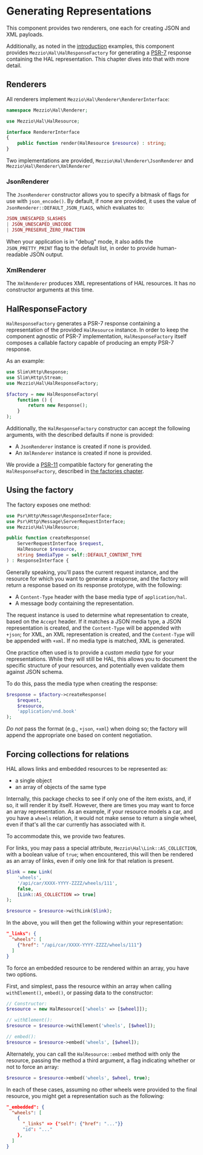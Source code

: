 # Generating Representations

This component provides two renderers, one each for creating JSON and XML
payloads.

Additionally, as noted in the [introduction](intro.md) examples, this component
provides `Mezzio\Hal\HalResponseFactory` for generating a
[PSR-7](https://www.php-fig.org/psr/psr-7/) response containing the HAL
representation. This chapter dives into that with more detail.

## Renderers

All renderers implement `Mezzio\Hal\Renderer\RendererInterface`:

```php
namespace Mezzio\Hal\Renderer;

use Mezzio\Hal\HalResource;

interface RendererInterface
{
    public function render(HalResource $resource) : string;
}
```

Two implementations are provided, `Mezzio\Hal\Renderer\JsonRenderer` and
`Mezzio\Hal\Renderer\XmlRenderer`

### JsonRenderer

The `JsonRenderer` constructor allows you to specify a bitmask of flags for use
with `json_encode()`. By default, if none are provided, it uses the value of
`JsonRenderer::DEFAULT_JSON_FLAGS`, which evaluates to:

```php
JSON_UNESCAPED_SLASHES
| JSON_UNESCAPED_UNICODE
| JSON_PRESERVE_ZERO_FRACTION
```

When your application is in "debug" mode, it also adds the `JSON_PRETTY_PRINT`
flag to the default list, in order to provide human-readable JSON output.

### XmlRenderer

The `XmlRenderer` produces XML representations of HAL resources. It has no
constructor arguments at this time.

## HalResponseFactory

`HalResponseFactory` generates a PSR-7 response containing a representation of
the provided `HalResource` instance. In order to keep the component agnostic of
PSR-7 implementation, `HalResponseFactory` itself composes a callable factory
capable of producing an empty PSR-7 response.

As an example:

```php
use Slim\Http\Response;
use Slim\Http\Stream;
use Mezzio\Hal\HalResponseFactory;

$factory = new HalResponseFactory(
    function () {
        return new Response();
    }
);
```

Additionally, the `HalResponseFactory` constructor can accept the following
arguments, with the described defaults if none is provided:

- A `JsonRenderer` instance is created if none is provided.
- An `XmlRenderer` instance is created if none is provided.

We provide a [PSR-11](https://www.php-fig.org/psr/psr-11) compatible factory for
generating the `HalResponseFactory`, described in [the factories
chapter](factories.md#laminasmezziohalhalresponsefactoryfactory).

## Using the factory

The factory exposes one method:

```php
use Psr\Http\Message\ResponseInterface;
use Psr\Http\Message\ServerRequestInterface;
use Mezzio\Hal\HalResource;

public function createResponse(
    ServerRequestInterface $request,
    HalResource $resource,
    string $mediaType = self::DEFAULT_CONTENT_TYPE
) : ResponseInterface {
```

Generally speaking, you'll pass the current request instance, and the resource
for which you want to generate a response, and the factory will return a
response based on its response prototype, with the following:

- A `Content-Type` header with the base media type of `application/hal`.
- A message body containing the representation.

The request instance is used to determine what representation to create, based
on the `Accept` header. If it matches a JSON media type, a JSON representation
is created, and the `Content-Type` will be appended with `+json`; for XML, an
XML representation is created, and the `Content-Type` will be appended with
`+xml`. If no media type is matched, XML is generated.

One practice often used is to provide a _custom media type_ for your
representations. While they will still be HAL, this allows you to document the
specific structure of your resources, and potentially even validate them against
JSON schema.

To do this, pass the media type when creating the response:

```php
$response = $factory->createResponse(
    $request,
    $resource,
    'application/vnd.book'
);
```

_Do not_ pass the format (e.g., `+json`, `+xml`) when doing so; the factory will
append the appropriate one based on content negotiation.

## Forcing collections for relations

HAL allows links and embedded resources to be represented as:

- a single object
- an array of objects of the same type

Internally, this package checks to see if only one of the item exists, and, if
so, it will render it by itself. However, there are times you may want to force
an array representation. As an example, if your resource models a car, and you
have a `wheels` relation, it would not make sense to return a single wheel, even
if that's all the car currently has associated with it.

To accommodate this, we provide two features.

For links, you may pass a special attribute, `Mezzio\Hal\Link::AS_COLLECTION`,
with a boolean value of `true`; when encountered, this will then be rendered as
an array of links, even if only one link for that relation is present.

```php
$link = new Link(
    'wheels',
    '/api/car/XXXX-YYYY-ZZZZ/wheels/111',
    false,
    [Link::AS_COLLECTION => true]
);

$resource = $resource->withLink($link);
```

In the above, you will then get the following within your representation:

```json
"_links": {
  "wheels": [
    {"href": "/api/car/XXXX-YYYY-ZZZZ/wheels/111"}
  ]
}
```

To force an embedded resource to be rendered within an array, you have two
options.

First, and simplest, pass the resource within an array when calling
`withElement()`, `embed()`, or passing data to the constructor:

```php
// Constructor:
$resource = new HalResource(['wheels' => [$wheel]]);

// withElement():
$resource = $resource->withElement('wheels', [$wheel]);

// embed():
$resource = $resource->embed('wheels', [$wheel]);
```

Alternately, you can call the `HalResource::embed` method with only the
resource, passing the method a third argument, a flag indicating whether or not
to force an array:

```php
$resource = $resource->embed('wheels', $wheel, true);
```

In each of these cases, assuming no other wheels were provided to the final
resource, you might get a representation such as the following:

```json
"_embedded": {
  "wheels": [
    {
      "_links" => {"self": {"href": "..."}}
      "id": "..."
    },
  ]
}
```
